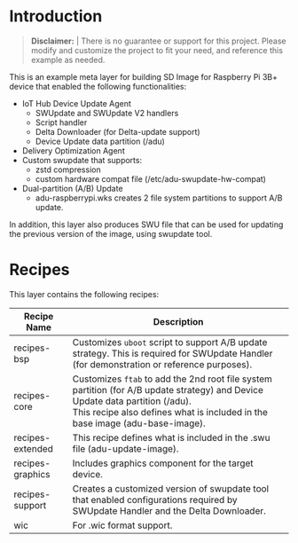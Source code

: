 # Introduction

> **Disclaimer:** | 
There is no guarantee or support for this project. Please modify and customize the project to fit your need, and reference this example as needed.

This is an example meta layer for building SD Image for Raspberry Pi 3B+ device that enabled the following functionalities:

- IoT Hub Device Update Agent
  - SWUpdate and SWUpdate V2 handlers
  - Script handler
  - Delta Downloader (for Delta-update support)
  - Device Update data partition (/adu)
- Delivery Optimization Agent
- Custom swupdate that supports:
  - zstd compression
  - custom hardware compat file (/etc/adu-swupdate-hw-compat)
- Dual-partition (A/B) Update
  - adu-raspberrypi.wks creates 2 file system partitions to support A/B update.

In addition, this layer also produces SWU file that can be used for updating the previous version of the image, using swupdate tool.

# Recipes

This layer contains the following recipes:

| Recipe Name      | Description |
| ------------- | ---------- |
| recipes-bsp | Customizes `uboot` script to support A/B update strategy. This is required for SWUpdate Handler (for demonstration or reference purposes). |
| recipes-core | Customizes `ftab` to add the 2nd root file system partition (for A/B update strategy) and Device Update data partition (/adu).<br/>This recipe also defines what is included in the base image (adu-base-image).  |
| recipes-extended | This recipe defines what is included in the .swu file (adu-update-image).|
| recipes-graphics | Includes graphics component for the target device. |
| recipes-support | Creates a customized version of swupdate tool that enabled configurations required by SWUpdate Handler and the Delta Downloader. |
| wic | For .wic format support. |

